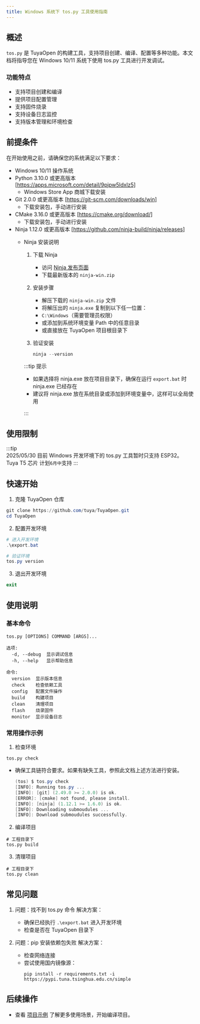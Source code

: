 ```yaml
---
title: Windows 系统下 tos.py 工具使用指南
---
```


## 概述

`tos.py` 是 TuyaOpen 的构建工具，支持项目创建、编译、配置等多种功能。本文档将指导您在 Windows 10/11 系统下使用 tos.py 工具进行开发调试。

### 功能特点
- 支持项目创建和编译
- 提供项目配置管理
- 支持固件烧录
- 支持设备日志监控
- 支持版本管理和环境检查

## 前提条件

在开始使用之前，请确保您的系统满足以下要求：
- Windows 10/11 操作系统
- Python 3.10.0 或更高版本 [https://apps.microsoft.com/detail/9pjpw5ldxlz5]
   - Windows Store App 商城下载安装
- Git 2.0.0 或更高版本 [https://git-scm.com/downloads/win]
   - 下载安装包，手动进行安装
- CMake 3.16.0 或更高版本 [https://cmake.org/download/]
   - 下载安装包，手动进行安装
- Ninja 1.12.0 或更高版本 [https://github.com/ninja-build/ninja/releases]
   - Ninja 安装说明
      1. 下载 Ninja
         - 访问 [Ninja 发布页面](https://github.com/ninja-build/ninja/releases)
         - 下载最新版本的 `ninja-win.zip`

      2. 安装步骤
         - 解压下载的 `ninja-win.zip` 文件
         - 将解压出的 `ninja.exe` 复制到以下任一位置：
         - `C:\Windows`（需要管理员权限）
         - 或添加到系统环境变量 Path 中的任意目录
         - 或直接放在 TuyaOpen 项目根目录下

      3. 验证安装
         ```powershell
         ninja --version
         ```

      :::tip 提示
      
      - 如果选择将 ninja.exe 放在项目目录下，确保在运行 `export.bat` 时 ninja.exe 已经存在
      - 建议将 ninja.exe 放在系统目录或添加到环境变量中，这样可以全局使用  

      :::

## 使用限制
:::tip  
2025/05/30 目前 Windows 开发环境下的 tos.py 工具暂时只支持 ESP32。 Tuya T5 芯片 计划`6月中`支持
:::

## 快速开始

1. 克隆 TuyaOpen 仓库
```powershell
git clone https://github.com/tuya/TuyaOpen.git
cd TuyaOpen
```

2. 配置开发环境
```powershell
# 进入开发环境
.\export.bat

# 验证环境
tos.py version
```

3. 退出开发环境
```powershell
exit
```

## 使用说明

### 基本命令
```shell
tos.py [OPTIONS] COMMAND [ARGS]...

选项:
  -d, --debug  显示调试信息
  -h, --help   显示帮助信息

命令:
  version  显示版本信息
  check    检查依赖工具
  config   配置文件操作
  build    构建项目
  clean    清理项目
  flash    烧录固件
  monitor  显示设备日志
```

### 常用操作示例

1. 检查环境
```shell
tos.py check
```
- 确保工具链符合要求。如果有缺失工具，参照此文档上述方法进行安装。
   ```powershell
   (tos) $ tos.py check
   [INFO]: Running tos.py ...
   [INFO]: [git] (2.49.0 >= 2.0.0) is ok.
   [ERROR]: [cmake] not found, please install.
   [INFO]: [ninja] (1.12.1 >= 1.6.0) is ok.
   [INFO]: Downloading submoudules ...
   [INFO]: Download submoudules successfully.
   ```

2. 编译项目
```shell
# 工程目录下
tos.py build
```

3. 清理项目
```shell
# 工程目录下
tos.py clean
```

## 常见问题

1. 问题：找不到 tos.py 命令
   解决方案：
   - 确保已经执行 `.\export.bat` 进入开发环境
   - 检查是否在 TuyaOpen 目录下

2. 问题：pip 安装依赖包失败
   解决方案：
   - 检查网络连接
   - 尝试使用国内镜像源：
     ```shell
     pip install -r requirements.txt -i https://pypi.tuna.tsinghua.edu.cn/simple
     ```

## 后续操作
- 查看 [项目示例](../examples/index.md) 了解更多使用场景，开始编译项目。


<!-- todo：其他新增文档，"用tos 创建新项目"-->